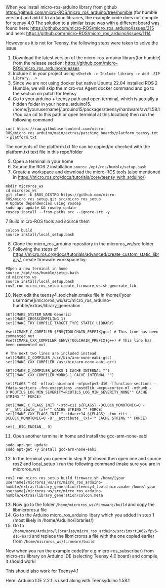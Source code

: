 When you install micro-ros-arduino library from github https://github.com/micro-ROS/micro_ros_arduino/tree/humble (for humble version) and add it to arduino libraries, the example code does not compile for teensy 4.0
The solution to a similar issue was with a different board was found here: https://github.com/micro-ROS/micro_ros_arduino/issues/315 and here: https://github.com/micro-ROS/micro_ros_arduino/issues/1114

However as it is not for Teensy, the following steps were taken to solve the issue


1. Download the latest version of the micro-ros-arduino library(for humble) from the release section: https://github.com/micro-ROS/micro_ros_arduino/releases
2. Include it in your project using ``` <Sketch -> Include library -> Add .ZIP Library...> ```
3. Since we are not using docker but native Ubuntu 22.04 installed ROS 2 Humble, we will skip the micro-ros Agent docker command and go to the section on patch for teensy
4. Go to your arduino + teensy path and open terminal, which is actually a hidden folder in your home .arduino15. /home/[yourusername]/.arduino15/packages/teensy/hardware/avr/1.58.1 (You can cd to this path or open terminal at this location) then run the following command
```
curl https://raw.githubusercontent.com/micro-ROS/micro_ros_arduino/main/extras/patching_boards/platform_teensy.txt > platform.txt

```
The contents of the platform.txt file can be copied/or checked with the platform.txt text file in this repo/folder

5. Open a terminal in your home 
6. Source the ROS 2 installation
   ```source /opt/ros/humble/setup.bash```
7. Create a workspace and download the micro-ROS tools (also mentioned in https://micro.ros.org/docs/tutorials/core/teensy_with_arduino/)
```
mkdir microros_ws
cd microros_ws
git clone -b $ROS_DISTRO https://github.com/micro-ROS/micro_ros_setup.git src/micro_ros_setup
# Update dependencies using rosdep
sudo apt update && rosdep update
rosdep install --from-paths src --ignore-src -y
```

7 Build micro-ROS tools and source them
```
colcon build
source install/local_setup.bash
```

8. Clone the micro_ros_arduino repository in the microros_ws/src folder
9. Following the steps of https://micro.ros.org/docs/tutorials/advanced/create_custom_static_library/, create firmware workspace by:
```
#Open a new terminal in home
source /opt/ros/humble/setup.bash
cd microros_ws
source install/local_setup.bash
ros2 run micro_ros_setup create_firmware_ws.sh generate_lib

```
10. Next edit the teensy4_toolchain.cmake file in /home/[your username]/microros_ws/src/micro_ros_arduino-humble/extras/library_generation
```
SET(CMAKE_SYSTEM_NAME Generic)
set(CMAKE_CROSSCOMPILING 1)
set(CMAKE_TRY_COMPILE_TARGET_TYPE STATIC_LIBRARY)

#set(CMAKE_C_COMPILER $ENV{TOOLCHAIN_PREFIX}gcc) # This line has been commented out
#set(CMAKE_CXX_COMPILER $ENV{TOOLCHAIN_PREFIX}g++) # This line has been commented out

# The next two lines are included instead
set(CMAKE_C_COMPILER /usr/bin/arm-none-eabi-gcc)
set(CMAKE_CXX_COMPILER /usr/bin/arm-none-eabi-g++) 

SET(CMAKE_C_COMPILER_WORKS 1 CACHE INTERNAL "")
SET(CMAKE_CXX_COMPILER_WORKS 1 CACHE INTERNAL "")

set(FLAGS "-O2 -mfloat-abi=hard -mfpu=fpv5-d16 -ffunction-sections -fdata-sections -fno-exceptions -nostdlib -mcpu=cortex-m7 -mthumb -D'RCUTILS_LOG_MIN_SEVERITY=RCUTILS_LOG_MIN_SEVERITY_NONE'" CACHE STRING "" FORCE)

set(CMAKE_C_FLAGS_INIT "-std=c11 ${FLAGS} -DCLOCK_MONOTONIC=0 -D'__attribute__(x)='" CACHE STRING "" FORCE)
set(CMAKE_CXX_FLAGS_INIT "-std=c++14 ${FLAGS} -fno-rtti -DCLOCK_MONOTONIC=0 -D'__attribute__(x)='" CACHE STRING "" FORCE)

set(__BIG_ENDIAN__ 0)

```
11. Open another terminal in home and install the gcc-arm-none-eabi 
```
sudo apt-get update
sudo apt-get -y install gcc-arm-none-eabi

```
12. In the terminal you opened in step 9 (if closed then open one and source ros2 and local_setup ) run the following command (make sure you are in microros_ws)
```
ros2 run micro_ros_setup build_firmware.sh /home/[your username]/microros_ws/src/micro_ros_arduino-humble/extras/library_generation/teensy4_toolchain.cmake /home/[your username]/microros_ws/src/micro_ros_arduino-humble/extras/library_generation/colcon.meta

```
13. Now go to the folder ```/home/microros_ws/firmware/build``` and copy the libmicroros.a file
14. Go to the Arduino micro_ros_arduino libary which you added in step 1 (most likely in /home/Arduino/libraries/)
15. Go to ```/home/moro/Arduino/libraries/micro_ros_arduino/src/imxrt1062/fpv5-d16-hard``` and replace the libmicroros.a file with the one copied earlier from ```/home/microros_ws/firmware/build```

Now when you run the example code(for e.g micro-ros_subscriber) from micro-ros library on Arduino IDE (selecting Teensy 4.0 board) and compile, it should work!

This should also work for Teensy4.1

Here: Arduino IDE 2.2.1 is used along with Teensyduino 1.58.1 
